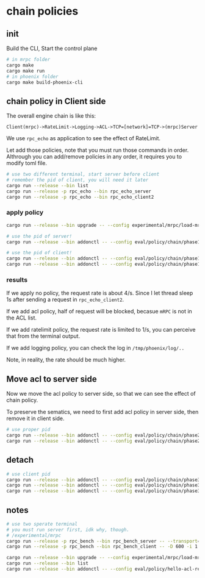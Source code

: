 
# chain policies 

## init

Build the CLI, Start the control plane

```bash
# in mrpc folder
cargo make
cargo make run
# in phoenix folder
cargo make build-phoenix-cli
```

## chain policy in Client side

The overall engine chain is like this:

`Client(mrpc)->RateLimit->Logging->ACL->TCP=[network]=TCP->(mrpc)Server`

We use `rpc_echo` as application to see the effect of RateLimit.

Let add those policies, note that you must run those commands in order. Althrough you can add/remove policies in any order, it requires you to modify toml file.


```bash
# use two different terminal, start server before client
# remember the pid of client, you will need it later
cargo run --release --bin list
cargo run --release -p rpc_echo --bin rpc_echo_server
cargo run --release -p rpc_echo --bin rpc_echo_client2
```

### apply policy

```bash
cargo run --release --bin upgrade -- --config experimental/mrpc/load-mrpc-plugins.toml

# use the pid of server!
cargo run --release --bin addonctl -- --config eval/policy/chain/phase1/receiver_attach.toml --pid 1636644 --sid 1

# use the pid of client!
cargo run --release --bin addonctl -- --config eval/policy/chain/phase1/ratelimit_attach.toml --pid 1636683 --sid 1
cargo run --release --bin addonctl -- --config eval/policy/chain/phase1/logging_attach.toml --pid 1636683 --sid 1


```

### results

If we apply no policy, the request rate is about 4/s. Since I let thread sleep 1s after sending a request in `rpc_echo_client2`.

If we add acl policy, half of request will be blocked, becasue `mRPC` is not in the ACL list.

If we add ratelimit policy, the request rate is limited to 1/s, you can perceive that from the terminal output.

If we add logging policy, you can check the log in `/tmp/phoenix/log/..`

Note, in reality, the rate should be much higher.

## Move acl to server side

Now we move the acl policy to server side, so that we can see the effect of chain policy.

To preserve the sematics, we need to first add acl policy in server side, then remove it in client side.


```bash
# use proper pid
cargo run --release --bin addonctl -- --config eval/policy/chain/phase2/sender_attach.toml --pid 1636683 --sid 1
cargo run --release --bin addonctl -- --config eval/policy/chain/phase2/receiver_detach.toml --pid 1636644 --sid 1

```

## detach

```bash
# use client pid
cargo run --release --bin addonctl -- --config eval/policy/chain/phase3/logging_detach.toml --pid 1636683 --sid 1
cargo run --release --bin addonctl -- --config eval/policy/chain/phase3/sender_detach.toml --pid 1636683 --sid 1
cargo run --release --bin addonctl -- --config eval/policy/chain/phase3/ratelimit_detach.toml --pid 1636683 --sid 1


```

## notes

```bash
# use two sperate terminal
# you must run server first, idk why, though.
# /experimental/mrpc
cargo run --release -p rpc_bench --bin rpc_bench_server -- --transport=tcp
cargo run --release -p rpc_bench --bin rpc_bench_client -- -D 600 -i 1 --req-size 64 -c 127.0.0.1 --transport=tcp

cargo run --release --bin upgrade -- --config experimental/mrpc/load-mrpc-plugins.toml
cargo run --release --bin list
cargo run --release --bin addonctl -- --config eval/policy/hello-acl-receiver/attach.toml --pid 1319128 --sid 1


```